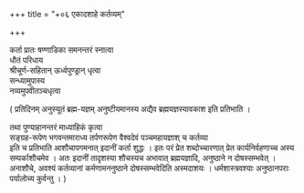 +++
title = "+०६ एकादशाहे कर्तव्यम्"

+++

कर्ता प्रातः षण्णाडिका समनन्तरं स्नात्वा  
धौतं परिधाय  
श्रीचूर्ण-सहितान् ऊर्ध्वपुण्ड्रान् धृत्वा  
सन्ध्यामुपास्य  
नव्यमुपवीतञ्चधृत्वा 

( प्रतिदिनम् अनुस्यूतं ब्रह्म-यज्ञम् अनुष्टीयमानस्य अद्यैव ब्रह्मयज्ञस्यावकाश इति प्रतिभाति ।

तथा पुण्याहानन्तरं माध्याहिकं कृत्वा  
सङ्ग्रह-रूपेण भगवन्तमाराध्य
तर्पणरूपेण वैश्वदेवं पञ्चमहायज्ञाश् च कर्तव्या  
इति च प्रतिभाति आशौचापगमनात् इदानीं कर्ता शुद्धः । इतः परं प्रेत शब्दोच्चारणात् प्रेत कार्यनिर्वहणाच्च अस्य सम्पर्काशौचमेव । अतः इदानीं तादृशस्या शौचस्यच अभावात् ब्रह्मयज्ञादि, अनुष्ठाने न दोषस्सम्भवेत् । अनाशौचे, अवश्यं कर्तव्यानां कर्मणामननुष्ठाने दोषस्सम्भवेदिति अस्मदाशयः । धर्मशास्त्रवश्याः अनुष्ठानपराः पर्यालोच्य कुर्वन्तु । )

